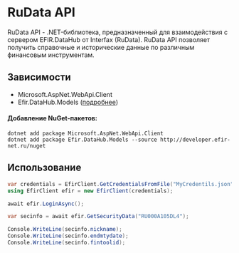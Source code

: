 ﻿# RuData API
RuData API - .NET-библиотека, предназначенный для взаимодействия с сервером EFIR.DataHub от Interfax (RuData). 
RuData API позволяет получить справочные и исторические данные по различным финансовым инструментам.

## Зависимости

- Microsoft.AspNet.WebApi.Client
- Efir.DataHub.Models ([подробнее](https://developer.efir-net.ru/NuGetFeed))

#### Добавление NuGet-пакетов:

```
dotnet add package Microsoft.AspNet.WebApi.Client
dotnet add package Efir.DataHub.Models --source http://developer.efir-net.ru/nuget
```

## Использование

```csharp
var credentials = EfirClient.GetCredentialsFromFile("MyCredentils.json");
using EfirClient efir = new EfirClient(credentials);

await efir.LoginAsync();

var secinfo = await efir.GetSecurityData("RU000A105DL4");

Console.WriteLine(secinfo.nickname);
Console.WriteLine(secinfo.endmtydate);
Console.WriteLine(secinfo.fintoolid);
```